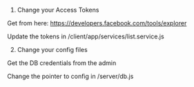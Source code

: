 


1. Change your Access Tokens 

Get from here: https://developers.facebook.com/tools/explorer

Update the tokens in 
/client/app/services/list.service.js



2. Change your config files

Get the DB credentials from the admin 

Change the pointer to config in 
/server/db.js